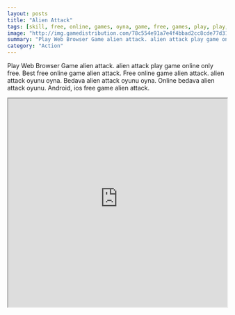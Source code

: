 ```yaml
---
layout: posts
title: "Alien Attack"
tags: [skill, free, online, games, oyna, game, free, games, play, play, games]
image: "http://img.gamedistribution.com/78c554e91a7e4f4bbad2cc8cde77d311.jpg"
summary: "Play Web Browser Game alien attack. alien attack play game online only free. Best free online game alien attack. Free online game alien attack. alien attack oyunu oyna. Bedava alien attack oyunu oyna. Online bedava alien attack oyunu. Android, ios free game alien attack."
category: "Action"
---
```


Play Web Browser Game alien attack. alien attack play game online only free. Best free online game alien attack. Free online game alien attack. alien attack oyunu oyna. Bedava alien attack oyunu oyna. Online bedava alien attack oyunu. Android, ios free game alien attack.

<iframe width="100%" height="480px;" src="http://flash.gamedistribution.com?game=78c554e91a7e4f4bbad2cc8cde77d311"></iframe>